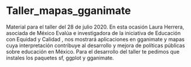 # Taller_mapas_gganimate
Material para el taller del 28 de julio 2020. En esta ocasión Laura Herrera, asociada de México Evalúa e investigadora de la iniciativa de Educación con Equidad y Calidad , nos mostrará aplicaciones en gganimate y mapas cuya interpretación contribuye al desarrollo y mejora de políticas públicas sobre educación en México. Para el desarrollo del taller te pedimos que instales los paquetes sf, ggplot y gganimate.
